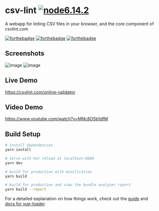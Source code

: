 # csv-lint [![node6.14.2](https://img.shields.io/badge/node-6.14.2-green.svg)](https://nodejs.org/en/blog/release/v6.14.2/)
A webapp for linting CSV files in your browser, and the core component of csvlint.com

[![forthebadge](https://forthebadge.com/images/badges/made-with-vue.svg)](https://forthebadge.com)
[![forthebadge](https://forthebadge.com/images/badges/uses-js.svg)](https://forthebadge.com)
[![forthebadge](https://forthebadge.com/images/badges/not-an-issue.svg)](https://forthebadge.com)

## Screenshots
![image](https://user-images.githubusercontent.com/5327840/49346649-e3cc8380-f6d8-11e8-9942-7e9f8e035b69.png)
![image](https://user-images.githubusercontent.com/5327840/49346655-f1820900-f6d8-11e8-8f2c-7c21c2235fa8.png)

## Live Demo
https://csvlint.com/online-validator

## Video Demo
https://www.youtube.com/watch?v=MNc8O5b1dfM

## Build Setup

``` bash
# install dependencies
yarn install

# serve with hot reload at localhost:8080
yarn dev

# build for production with minification
yarn build

# build for production and view the bundle analyzer report
yarn build --report
```

For a detailed explanation on how things work, check out the [guide](http://vuejs-templates.github.io/webpack/) and [docs for vue-loader](http://vuejs.github.io/vue-loader).
